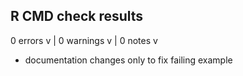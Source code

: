 ## R CMD check results

0 errors v | 0 warnings v | 0 notes v

* documentation changes only to fix failing example
